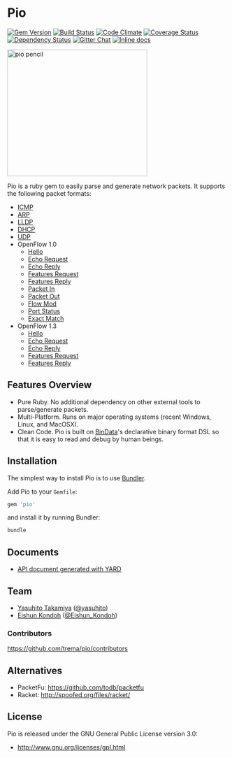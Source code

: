 # Pio

<a href='https://rubygems.org/gems/pio'><img src='http://img.shields.io/gem/v/pio.svg?style=flat' alt='Gem Version' /></a>
<a href='https://travis-ci.org/trema/pio'><img src='http://img.shields.io/travis/trema/pio/develop.svg?style=flat' alt='Build Status' /></a>
<a href='https://codeclimate.com/github/trema/pio'><img src='http://img.shields.io/codeclimate/github/trema/pio.svg?style=flat' alt='Code Climate' /></a>
<a href='https://coveralls.io/r/trema/pio?branch=develop'><img src='http://img.shields.io/coveralls/trema/pio/develop.svg?style=flat' alt='Coverage Status' /></a>
<a href='https://gemnasium.com/trema/pio'><img src='http://img.shields.io/gemnasium/trema/pio.svg?style=flat' alt='Dependency Status' /></a>
<a href='https://gitter.im/trema/pio'><img src='https://badges.gitter.im/Join Chat.svg?style=flat' alt='Gitter Chat' /></a>
<a href="http://inch-pages.github.io/github/trema/pio"><img src="http://inch-pages.github.io/github/trema/pio.svg" alt="Inline docs"></a>

<a href="http://www.flickr.com/photos/mongogushi/4226014070/" title="pio pencil by mongo gushi, on Flickr"><img src="http://farm5.staticflickr.com/4022/4226014070_cdeb7c1e5d_n.jpg" width="320" height="290" alt="pio pencil"></a>

Pio is a ruby gem to easily parse and generate network packets. It
supports the following packet formats:

- [ICMP](https://relishapp.com/trema/pio/docs/pio-icmp)
- [ARP](https://relishapp.com/trema/pio/docs/pio-arp)
- [LLDP](https://relishapp.com/trema/pio/docs/pio-lldp)
- [DHCP](https://relishapp.com/trema/pio/docs/pio-dhcp)
- [UDP](https://relishapp.com/trema/pio/docs/pio-udp)
- OpenFlow 1.0
  - [Hello](https://relishapp.com/trema/pio/docs/open-flow10/pio-hello)
  - [Echo Request](https://relishapp.com/trema/pio/docs/open-flow10/pio-echo-request)
  - [Echo Reply](https://relishapp.com/trema/pio/docs/open-flow10/pio-echo-reply)
  - [Features Request](https://relishapp.com/trema/pio/docs/open-flow10/pio-features-request)
  - [Features Reply](https://relishapp.com/trema/pio/docs/open-flow10/pio-features-reply)
  - [Packet In](https://relishapp.com/trema/pio/docs/open-flow10/pio-packetin)
  - [Packet Out](https://relishapp.com/trema/pio/docs/open-flow10/pio-packetout)
  - [Flow Mod](https://relishapp.com/trema/pio/docs/open-flow10/pio-flowmod)
  - [Port Status](https://relishapp.com/trema/pio/docs/open-flow10/pio-portstatus)
  - [Exact Match](https://relishapp.com/trema/pio/docs/open-flow10/pio-exactmatch)
- OpenFlow 1.3
  - [Hello](https://relishapp.com/trema/pio/docs/open-flow13/pio-hello)
  - [Echo Request](https://relishapp.com/trema/pio/docs/open-flow13/pio-echo-request)
  - [Echo Reply](https://relishapp.com/trema/pio/docs/open-flow13/pio-echo-reply)
  - [Features Request](https://relishapp.com/trema/pio/docs/open-flow13/pio-features-request)
  - [Features Reply](https://relishapp.com/trema/pio/docs/open-flow13/pio-features-reply)

## Features Overview

- Pure Ruby. No additional dependency on other external tools to
  parse/generate packets.
- Multi-Platform. Runs on major operating systems (recent Windows,
  Linux, and MacOSX).
- Clean Code. Pio is built on
  [BinData](https://github.com/dmendel/bindata)'s declarative binary
  format DSL so that it is easy to read and debug by human beings.

## Installation

The simplest way to install Pio is to use [Bundler](http://gembundler.com/).

Add Pio to your `Gemfile`:

```ruby
gem 'pio'
```

and install it by running Bundler:

```bash
bundle
```

## Documents

- [API document generated with YARD](http://rubydoc.info/github/trema/pio/frames/file/README.md)

## Team

- [Yasuhito Takamiya](https://github.com/yasuhito) ([@yasuhito](https://twitter.com/yasuhito))
- [Eishun Kondoh](https://github.com/shun159) ([@Eishun\_Kondoh](https://twitter.com/Eishun_Kondoh))

### Contributors

<https://github.com/trema/pio/contributors>

## Alternatives

- PacketFu: <https://github.com/todb/packetfu>
- Racket: <http://spoofed.org/files/racket/>

## License

Pio is released under the GNU General Public License version 3.0:

- <http://www.gnu.org/licenses/gpl.html>
